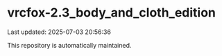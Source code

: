# vrcfox-2.3_body_and_cloth_edition

Last updated: 2025-07-03 20:56:36

This repository is automatically maintained.
